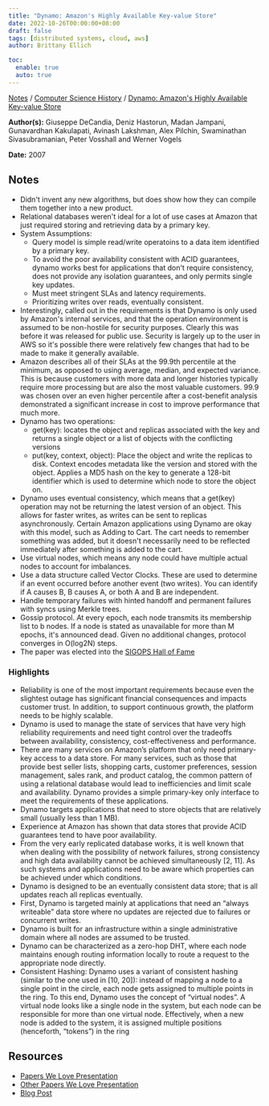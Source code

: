 ```yaml
---
title: "Dynamo: Amazon's Highly Available Key-value Store"
date: 2022-10-26T00:00:00+08:00
draft: false
tags: [distributed systems, cloud, aws]
author: Brittany Ellich

toc:
  enable: true
  auto: true
---
```


[Notes](../../notes) / [Computer Science History](../../content/7-computer-science-history) / [Dynamo: Amazon's Highly Available Key-value Store](./)

**Author(s):** Giuseppe DeCandia, Deniz Hastorun, Madan Jampani, Gunavardhan Kakulapati, Avinash Lakshman, Alex Pilchin, Swaminathan Sivasubramanian, Peter Vosshall and Werner Vogels

**Date:** 2007

## Notes

* Didn't invent any new algorithms, but does show how they can compile them together into a new product.
* Relational databases weren't ideal for a lot of use cases at Amazon that just required storing and retrieving data by a primary key.
* System Assumptions:
  * Query model is simple read/write operatoins to a data item identified by a primary key.
  * To avoid the poor availability consistent with ACID guarantees, dynamo works best for applications that don't require consistency, does not provide any isolation guarantees, and only permits single key updates.
  * Must meet stringent SLAs and latency requirements.
  * Prioritizing writes over reads, eventually consistent.
* Interestingly, called out in the requirements is that Dynamo is only used by Amazon's internal services, and that the operation environment is assumed to be non-hostile for security purposes. Clearly this was before it was released for public use. Security is largely up to the user in AWS so it's possible there were relatively few changes that had to be made to make it generally available.
* Amazon describes all of their SLAs at the 99.9th percentile at the minimum, as opposed to using average, median, and expected variance. This is because customers with more data and longer histories typically require more processing but are also the most valuable customers. 99.9 was chosen over an even higher percentile after a cost-benefit analysis demonstrated a significant increase in cost to improve performance that much more.
* Dynamo has two operations:
  * get(key): locates the object and replicas associated with the key and returns a single object or a list of objects with the conflicting versions
  * put(key, context, object): Place the object and write the replicas to disk. Context encodes metadata like the version and stored with the object. Applies a MD5 hash on the key to generate a 128-bit identifier which is used to determine which node to store the object on.
* Dynamo uses eventual consistency, which means that a get(key) operation may not be returning the latest version of an object. This allows for faster writes, as writes can be sent to replicas asynchronously. Certain Amazon applications using Dynamo are okay with this model, such as Adding to Cart. The cart needs to remember something was added, but it doesn't necessarily need to be reflected immediately after something is added to the cart.
* Use virtual nodes, which means any node could have multiple actual nodes to account for imbalances.
* Use a data structure called Vector Clocks. These are used to determine if an event occurred before another event (two writes). You can identify if A causes B, B causes A, or both A and B are independent.
* Handle temporary failures with hinted handoff and permanent failures with syncs using Merkle trees.
* Gossip protocol. At every epoch, each node transmits its membership list to b nodes. If a node is stated as unavailable for more than M epochs, it's announced dead. Given no additional changes, protocol converges in O(log2N) steps.
* The paper was elected into the [SIGOPS Hall of Fame](https://www.sigops.org/awards/hof/)

### Highlights

* Reliability is one of the most important requirements because even the slightest outage has significant financial consequences and impacts customer trust. In addition, to support continuous growth, the platform needs to be highly scalable.
* Dynamo is used to manage the state of services that have very high reliability requirements and need tight control over the tradeoffs between availability, consistency, cost-effectiveness and performance.
* There are many services on Amazon’s platform that only need primary-key access to a data store. For many services, such as those that provide best seller lists, shopping carts, customer preferences, session management, sales rank, and product catalog, the common pattern of using a relational database would lead to inefficiencies and limit scale and availability. Dynamo provides a simple primary-key only interface to meet the requirements of these applications.
* Dynamo targets applications that need to store objects that are relatively small (usually less than 1 MB).
* Experience at Amazon has shown that data stores that provide ACID guarantees tend to have poor availability.
* From the very early replicated database works, it is well known that when dealing with the possibility of network failures, strong consistency and high data availability cannot be achieved simultaneously [2, 11]. As such systems and applications need to be aware which properties can be achieved under which conditions.
* Dynamo is designed to be an eventually consistent data store; that is all updates reach all replicas eventually.
* First, Dynamo is targeted mainly at applications that need an “always writeable” data store where no updates are rejected due to failures or concurrent writes.
* Dynamo is built for an infrastructure within a single administrative domain where all nodes are assumed to be trusted.
* Dynamo can be characterized as a zero-hop DHT, where each node maintains enough routing information locally to route a request to the appropriate node directly.
* Consistent Hashing: Dynamo uses a variant of consistent hashing (similar to the one used in [10, 20]): instead of mapping a node to a single point in the circle, each node gets assigned to multiple points in the ring. To this end, Dynamo uses the concept of “virtual nodes”. A virtual node looks like a single node in the system, but each node can be responsible for more than one virtual node. Effectively, when a new node is added to the system, it is assigned multiple positions (henceforth, “tokens”) in the ring

## Resources

* [Papers We Love Presentation](https://www.youtube.com/watch?v=hMt9yFp0JKM)
* [Other Papers We Love Presentation](https://www.youtube.com/watch?v=w96lLsbI1q8)
* [Blog Post](https://samu.space/dynamo/)
